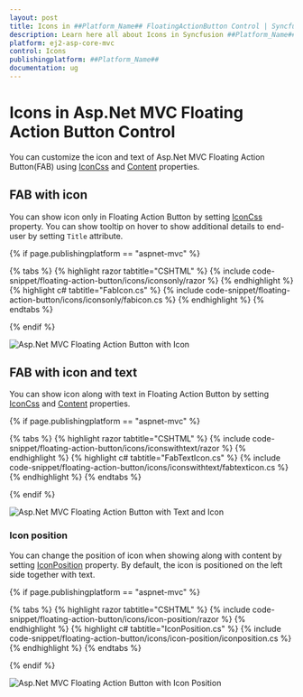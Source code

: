 ```yaml
---
layout: post
title: Icons in ##Platform_Name## FloatingActionButton Control | Syncfusion
description: Learn here all about Icons in Syncfusion ##Platform_Name## FloatingActionButton control of Syncfusion Essential JS 2 and more.
platform: ej2-asp-core-mvc
control: Icons
publishingplatform: ##Platform_Name##
documentation: ug
---
```


# Icons in Asp.Net MVC Floating Action Button Control

You can customize the icon and text of Asp.Net MVC Floating Action Button(FAB) using [IconCss](https://help.syncfusion.com/cr/aspnetmvc-js2/Syncfusion.EJ2.Buttons.Fab.html#Syncfusion_EJ2_Buttons_Fab_IconCss) and [Content](https://help.syncfusion.com/cr/aspnetmvc-js2/Syncfusion.EJ2.Buttons.Fab.html#Syncfusion_EJ2_Buttons_Fab_Content) properties.

## FAB with icon

You can show icon only in Floating Action Button by setting [IconCss](https://help.syncfusion.com/cr/aspnetmvc-js2/Syncfusion.EJ2.Buttons.Fab.html#Syncfusion_EJ2_Buttons_Fab_IconCss) property. You can show tooltip on hover to show additional details to end-user by setting `Title` attribute.

{% if page.publishingplatform == "aspnet-mvc" %}

{% tabs %}
{% highlight razor tabtitle="CSHTML" %}
{% include code-snippet/floating-action-button/icons/iconsonly/razor %}
{% endhighlight %}
{% highlight c# tabtitle="FabIcon.cs" %}
{% include code-snippet/floating-action-button/icons/iconsonly/fabicon.cs %}
{% endhighlight %}
{% endtabs %}

{% endif %}

![Asp.Net MVC Floating Action Button with Icon](images/FabWithIcon.png)

## FAB with icon and text

You can show icon along with text in Floating Action Button by setting [IconCss](https://help.syncfusion.com/cr/aspnetmvc-js2/Syncfusion.EJ2.Buttons.Fab.html#Syncfusion_EJ2_Buttons_Fab_IconCss) and [Content](https://help.syncfusion.com/cr/aspnetmvc-js2/Syncfusion.EJ2.Buttons.Fab.html#Syncfusion_EJ2_Buttons_Fab_Content) properties.

{% if page.publishingplatform == "aspnet-mvc" %}

{% tabs %}
{% highlight razor tabtitle="CSHTML" %}
{% include code-snippet/floating-action-button/icons/iconswithtext/razor %}
{% endhighlight %}
{% highlight c# tabtitle="FabTextIcon.cs" %}
{% include code-snippet/floating-action-button/icons/iconswithtext/fabtexticon.cs %}
{% endhighlight %}
{% endtabs %}

{% endif %}

![Asp.Net MVC Floating Action Button with Text and Icon](images/IconandText.png)

### Icon position

You can change the position of icon when showing along with content by setting [IconPosition](https://help.syncfusion.com/cr/aspnetmvc-js2/Syncfusion.EJ2.Buttons.Fab.html#Syncfusion_EJ2_Buttons_Fab_IconPosition) property. By default, the icon is positioned on the left side together with text.

{% if page.publishingplatform == "aspnet-mvc" %}

{% tabs %}
{% highlight razor tabtitle="CSHTML" %}
{% include code-snippet/floating-action-button/icons/icon-position/razor %}
{% endhighlight %}
{% highlight c# tabtitle="IconPosition.cs" %}
{% include code-snippet/floating-action-button/icons/icon-position/iconposition.cs %}
{% endhighlight %}
{% endtabs %}

{% endif %}

![Asp.Net MVC Floating Action Button with Icon Position](images/IconPosition.png)